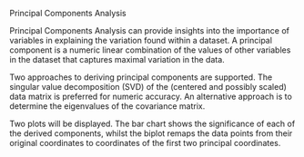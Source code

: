 Principal Components Analysis

Principal Components Analysis can provide insights into the importance
of variables in explaining the variation found within a dataset. A
principal component is a numeric linear combination of the values of
other variables in the dataset that captures maximal variation in the data.

Two approaches to deriving principal components are supported. The
singular value decomposition (SVD) of the (centered and possibly
scaled) data matrix is preferred for numeric accuracy. An alternative
approach is to determine the eigenvalues of the covariance matrix.

Two plots will be displayed. The bar chart shows the significance of
each of the derived components, whilst the biplot remaps the data
points from their original coordinates to coordinates of the first two
principal coordinates.
